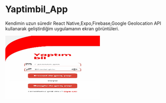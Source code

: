 # Yaptimbil_App
Kendimin uzun süredir React Native,Expo,Firebase,Google Geolocation API kullanarak geliştirdiğim uygulamanın ekran görüntüleri.

<img src="./login.jpeg" alt="Resim Açıklaması" width="300" height="200">
